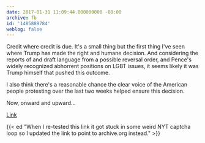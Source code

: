 ```yaml
---
date: 2017-01-31 11:09:44.000000000 -08:00
archive: fb
id: '1485889784'
weblog: false
---
```


Credit where credit is due. It's a small thing but the first thing I've seen where Trump has made the right and humane decision. And considering the reports of and draft language from a possible reversal order, and Pence's widely recognized abhorrent positions on LGBT issues, it seems likely it was Trump himself that pushed this outcome.

I also think there's a reasonable chance the clear voice of the American people protesting over the last two weeks helped ensure this decision.

Now, onward and upward...

[Link](https://web.archive.org/web/20170201160404/https://www.nytimes.com/2017/01/30/us/politics/obama-trump-protections-lgbt-workers.html)

{{< ed "When I re-tested this link it got stuck in some weird NYT captcha loop so I updated the link to point to archive.org instead." >}}